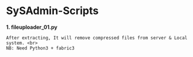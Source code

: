 # SySAdmin-Scripts

<b>1. fileuploader_01.py</b><br>
```shellThis script will download the tar.gz file from Gitlab to local directory and extract it, then compress again with zip & tar.xz without including root folder. After compressing in .zip.tar.xz, It will upload to server. Then extract all the files, Overwrites.
After extracting, It will remove compressed files from server & Local system. <br>
NB: Need Python3 + fabric3 
```
